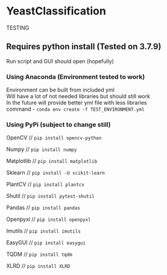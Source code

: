 # YeastClassification
TESTING
## Requires python install (Tested on 3.7.9)
Run script and GUI should open (hopefully)
### Using Anaconda (Environment tested to work)
Environment can be built from included yml\
Will have a lot of not needed libraries but should still work\
In the future will provide better yml file with less libraries\
command - ```conda env create -f TEST_ENVIRONMENT.yml```
### Using PyPi (subject to change still)
OpenCV // ```pip install opencv-python```

Numpy // ```pip install numpy```

Matplotlib // ```pip install matplotlib```

Sklearn // ```pip install -U scikit-learn```

PlantCV // ```pip install plantcv```

Shutil // ```pip install pytest-shutil```

Pandas // ```pip install pandas```

Openpyxl // ```pip install openpyxl```

Imutils // ```pip install imutils```

EasyGUI // ```pip install easygui```

TQDM // ```pip install tqdm```

XLRD // ```pip install XLRD```

